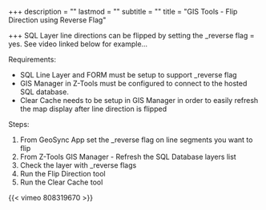 +++
description = ""
lastmod = ""
subtitle = ""
title = "GIS Tools - Flip Direction using Reverse Flag"

+++
SQL Layer line directions can be flipped by setting the _reverse flag = yes. See video linked below for example...

Requirements:

* SQL Line Layer and FORM must be setup to support _reverse flag
* GIS Manager in Z-Tools must be configured to connect to the hosted SQL database.
* Clear Cache needs to be setup in GIS Manager in order to easily refresh the map display after line direction is flipped

Steps:

1. From GeoSync App set the _reverse flag on line segments you want to flip
2. From Z-Tools GIS Manager - Refresh the SQL Database layers list
3. Check the layer with _reverse flags
4. Run the Flip Direction tool
5. Run the Clear Cache tool

{{< vimeo 808319670 >}}